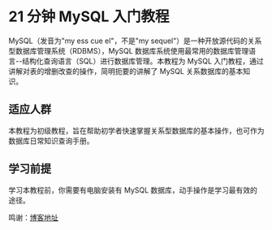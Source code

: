 # 21 分钟 MySQL 入门教程

MySQL（发音为"my ess cue el"，不是"my sequel"）是一种开放源代码的关系型数据库管理系统（RDBMS），MySQL 数据库系统使用最常用的数据库管理语言--结构化查询语言（SQL）进行数据库管理。本教程为 MySQL 入门教程，通过讲解对表的增删改查的操作，简明扼要的讲解了 MySQL 关系数据库的基本知识。

## 适应人群

本教程为初级教程，旨在帮助初学者快速掌握关系型数据库的基本操作，也可作为数据库日常知识查询手册。

## 学习前提

学习本教程前，你需要有电脑安装有 MySQL 数据库，动手操作是学习最有效的途径。

鸣谢：[博客地址](http://www.cnblogs.com/mr-wid/archive/2013/05/09/3068229.html#c1)